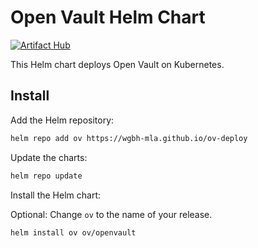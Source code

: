 # Open Vault Helm Chart
[![Artifact Hub](https://img.shields.io/endpoint?url=https://artifacthub.io/badge/repository/openvault)](https://artifacthub.io/packages/search?repo=openvault)

This Helm chart deploys Open Vault on Kubernetes.

## Install
Add the Helm repository:
```sh
helm repo add ov https://wgbh-mla.github.io/ov-deploy
```

Update the charts:

```sh
helm repo update
```

Install the Helm chart:

Optional: Change `ov` to the name of your release.

```sh
helm install ov ov/openvault
```
